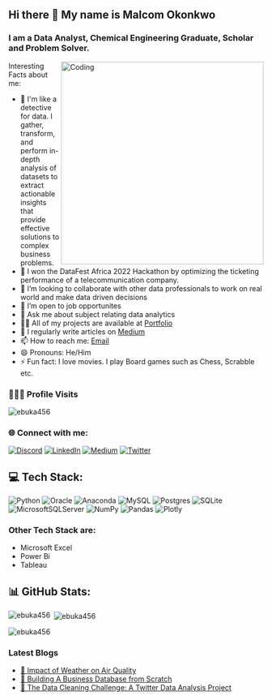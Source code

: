 ## Hi there 👋 My name is Malcom Okonkwo



### I am a Data Analyst, Chemical Engineering Graduate, Scholar and Problem Solver.


<img align="right" alt="Coding" width="400" src="https://camo.githubusercontent.com/8bf6f6d78abc81fcf9c49f10649423e73ea44bc248e83aaae8759d401c829a84/68747470733a2f2f70687973696373677572756b756c2e66696c65732e776f726470726573732e636f6d2f323031392f30322f6368617261637465722d312e676966">

Interesting Facts about me:

- 🔭 I'm like a detective for data. I gather, transform, and perform in-depth analysis of datasets to extract actionable insights that provide effective solutions to complex business problems.
- 🌱 I won the DataFest Africa 2022 Hackathon by optimizing the ticketing performance of a telecommunication company.
- 👯 I’m looking to collaborate with other data professionals to work on real world and make data driven decisions
- 🤔 I’m open to job opportunites
- 💬 Ask me about subject relating data analytics
- 👨‍💻 All of my projects are available at [Portfolio](https://linktr.ee/malcom_okonkwo)
- 📝 I regularly write articles on [Medium](https://medium.com/@okonkwoebuka456)
- 📫 How to reach me: [Email](mailto:okonkwoebuka456@gmail.com)
- 😄 Pronouns: He/Him
- ⚡ Fun fact: I love movies. I play Board games such as Chess, Scrabble etc.


### 🧑‍🤝‍🧑 Profile Visits
<p align="left"> <img src="https://komarev.com/ghpvc/?username=ebuka456&label=Profile%20views&color=0e75b6&style=flat" alt="ebuka456" /> </p>

<h3 align="left">🌐 Connect with me:</h3>

[![Discord](https://img.shields.io/badge/Discord-%237289DA.svg?logo=discord&logoColor=white)](https://discord.gg/malcom_00_14649) [![LinkedIn](https://img.shields.io/badge/LinkedIn-%230077B5.svg?logo=linkedin&logoColor=white)](https://linkedin.com/in/chukwuebuka-okonkwo-673a9021b) [![Medium](https://img.shields.io/badge/Medium-12100E?logo=medium&logoColor=white)](https://medium.com/@okonkwoebuka456) [![Twitter](https://img.shields.io/badge/Twitter-%231DA1F2.svg?logo=Twitter&logoColor=white)](https://twitter.com/malcom_okonkwo) 


## 💻 Tech Stack:
![Python](https://img.shields.io/badge/python-3670A0?style=for-the-badge&logo=python&logoColor=ffdd54) ![Oracle](https://img.shields.io/badge/Oracle-F80000?style=for-the-badge&logo=oracle&logoColor=white) ![Anaconda](https://img.shields.io/badge/Anaconda-%2344A833.svg?style=for-the-badge&logo=anaconda&logoColor=white) ![MySQL](https://img.shields.io/badge/mysql-%2300f.svg?style=for-the-badge&logo=mysql&logoColor=white) ![Postgres](https://img.shields.io/badge/postgres-%23316192.svg?style=for-the-badge&logo=postgresql&logoColor=white) ![SQLite](https://img.shields.io/badge/sqlite-%2307405e.svg?style=for-the-badge&logo=sqlite&logoColor=white) ![MicrosoftSQLServer](https://img.shields.io/badge/Microsoft%20SQL%20Sever-CC2927?style=for-the-badge&logo=microsoft%20sql%20server&logoColor=white) ![NumPy](https://img.shields.io/badge/numpy-%23013243.svg?style=for-the-badge&logo=numpy&logoColor=white) ![Pandas](https://img.shields.io/badge/pandas-%23150458.svg?style=for-the-badge&logo=pandas&logoColor=white) ![Plotly](https://img.shields.io/badge/Plotly-%233F4F75.svg?style=for-the-badge&logo=plotly&logoColor=white)

### Other Tech Stack are:
- Microsoft Excel
- Power Bi
- Tableau

## 📊 GitHub Stats:
<p><img align="left" src="https://github-readme-stats.vercel.app/api?username=ebuka456&theme=dark&hide_border=false&include_all_commits=false&count_private=false" alt="ebuka456" /></p>

<p>&nbsp;<img align="center" src="https://github-readme-streak-stats.herokuapp.com/?user=ebuka456&theme=dark&hide_border=false" alt="ebuka456" /></p>

<p><img align="center" src="https://github-readme-stats.vercel.app/api/top-langs/?username=ebuka456&theme=dark&hide_border=false&include_all_commits=false&count_private=false&layout=compact" alt="ebuka456" /></p>

### Latest Blogs
- [📘 Impact of Weather on Air Quality](https://techcommunity.microsoft.com/t5/educator-developer-blog/data-analytics-with-powerbi-student-project-showcase-impact-on/ba-p/3747374)
- [📗 Building A Business Database from Scratch](https://medium.com/@okonkwoebuka456/database-design-project-building-a-business-database-from-scratch-9f9b48944f97)
- [📙 The Data Cleaning Challenge: A Twitter Data Analysis Project](https://medium.com/@okonkwoebuka456/the-data-cleaning-challenge-a-twitter-data-analysis-project-c25ae4a32dd3)

